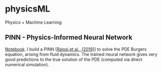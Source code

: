 # physicsML
Physics + Machine Learning

## PINN - Physics-Informed Neural Network
[Notebook](https://github.com/jeffbparker/physicsML/blob/pinn/PINN/Physics_informed_neural_network.ipynb).  I build a PINN [[Raissi et al., (2019)](https://www.sciencedirect.com/science/article/pii/S0021999118307125)] to solve the PDE Burgers equation, arising from fluid dynamics.  The trained neural network gives very good predictions to the true solution of the PDE (computed via direct numerical simulation).
